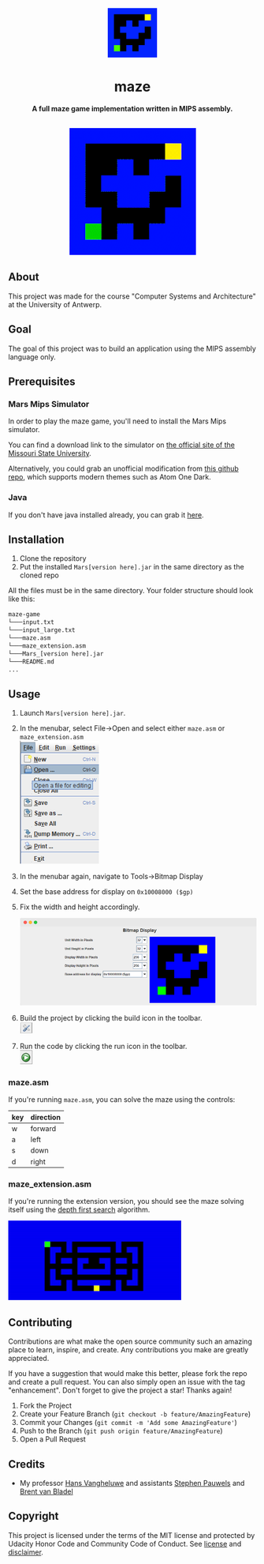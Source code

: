 <div align="center"><img src="images/logo.png" width="100"></div>
<h1 align="center">maze</h1>
<p align="center"><strong>A full maze game implementation written in MIPS assembly.</strong></p>
<br>
<div align="center"><img src="images/demo.gif"></img></div>
<h2>About</h2>
This project was made for the course "Computer Systems and Architecture" at the University of Antwerp.

<h2>Goal</h2>

The goal of this project was to build an application using the MIPS assembly language only.

<h2>Prerequisites</h2>

<h3>Mars Mips Simulator</h3>

In order to play the maze game, you'll need to install the Mars Mips simulator.

You can find a download link to the simulator on [the official site of the Missouri State University](https://courses.missouristate.edu/KenVollmar/MARS/).

Alternatively, you could grab an unofficial modification from [this github repo](https://github.com/aeris170/MARS-Theme-Engine), which supports modern themes such as Atom One Dark.

<h3>Java</h3>

If you don't have java installed already, you can grab it [here](https://www.java.com/en/download/).

<h2>Installation</h2>

1. Clone the repository
2. Put the installed `Mars[version here].jar` in the same directory as the cloned repo

All the files must be in the same directory. Your folder structure should look like this:

```
maze-game
└───input.txt
└───input_large.txt
└───maze.asm
└───maze_extension.asm
└───Mars_[version here].jar
└───README.md
...
```

<h2>Usage</h2>

1. Launch `Mars[version here].jar`.

2. In the menubar, select File->Open and select either `maze.asm` or `maze_extension.asm`
<br>![file open menu](images/file_open_menu.png)

3. In the menubar again, navigate to Tools->Bitmap Display

4. Set the base address for display on `0x10008000 ($gp)`

5. Fix the width and height accordingly.<br><div align="center"><img src="images/screenshot.png" alt="bitmap display"></img></div>

6. Build the project by clicking the build icon in the toolbar.<br> <img src="images/build_icon.png" alt="build icon" width=25>

7. Run the code by clicking the run icon in the toolbar. <br><img src="images/run_icon.png" alt="run icon" width=25>

### maze.asm

If you're running `maze.asm`, you can solve the maze using the controls:

|key|direction|
|---|---------|
| w | forward |
| a | left    |
| s | down    |
| d | right   |

### maze_extension.asm

If you're running the extension version, you should see the maze solving itself using the [depth first search](https://en.wikipedia.org/wiki/Depth-first_search) algorithm.

![dfs demo](images/dfs_demo.gif)

## Contributing

Contributions are what make the open source community such an amazing place to learn, inspire, and create. Any contributions you make are greatly appreciated.

If you have a suggestion that would make this better, please fork the repo and create a pull request. You can also simply open an issue with the tag "enhancement". Don't forget to give the project a star! Thanks again!

1. Fork the Project
2. Create your Feature Branch (`git checkout -b feature/AmazingFeature`)
3. Commit your Changes (`git commit -m 'Add some AmazingFeature'`)
4. Push to the Branch (`git push origin feature/AmazingFeature`)
5. Open a Pull Request

## Credits

- My professor [Hans Vangheluwe](https://github.com/HansVangheluwe) and assistants [Stephen Pauwels](https://github.com/StephenPauwels) and [Brent van Bladel]()

## Copyright

This project is licensed under the terms of the MIT license and protected by Udacity Honor Code and Community Code of Conduct. See <a href="LICENSE.md">license</a> and <a href="LICENSE.DISCLAIMER.md">disclaimer</a>.
